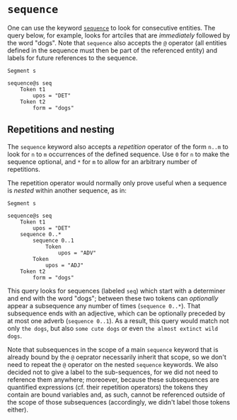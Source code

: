# `sequence`

One can use the keyword [`sequence`](dqd/sequence.md) to look for consecutive entities. The query below, for example, looks for artciles that are _immediately_ followed by the word "dogs". Note that `sequence` also accepts the [`@`](../dqd.md) operator (all entities defined in the sequence must then be part of the referenced entity) and labels for future references to the sequence.

```
Segment s

sequence@s seq
    Token t1
        upos = "DET"
    Token t2
        form = "dogs"
```

## Repetitions and nesting

The `sequence` keyword also accepts a _repetition_ operator of the form `n..m` to look for `n` to `m` occurrences of the defined sequence. Use `0` for `n` to make the sequence optional, and `*` for `m` to allow for an arbitrary number of repetitions.

The repetition operator would normally only prove useful when a sequence is _nested_ within another sequence, as in:

```
Segment s

sequence@s seq
    Token t1
        upos = "DET"
    sequence 0..*
        sequence 0..1
            Token
                upos = "ADV"
        Token
            upos = "ADJ"
    Token t2
        form = "dogs"
```

This query looks for sequences (labeled `seq`) which start with a determiner and end with the word "dogs"; between these two tokens can _optionally_ appear a subsequence any number of times (`sequence 0..*`). That subsequence ends with an adjective, which can be optionally preceded by at most one adverb (`sequence 0..1`). As a result, this query would match not only `the dogs`, but also `some cute dogs` or even `the almost extinct wild dogs`.

Note that subsequences in the scope of a main `sequence` keyword that is already bound by the `@` oeprator necessarily inherit that scope, so we don't need to repeat the `@` operator on the nested `sequence` keywords. We also decided not to give a label to the sub-sequences, for we did not need to reference them anywhere; moreoever, because these subsequences are quantified expressions (cf. their repetition operators) the tokens they contain are bound variables and, as such, cannot be referenced outside of the scope of those subsequences (accordingly, we didn't label those tokens either).
